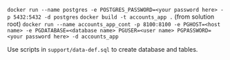 `docker run --name postgres -e POSTGRES_PASSWORD=<your password here> -p 5432:5432 -d postgres`
`docker build -t accounts_app .` (from solution root)
`docker run --name accounts_app_cont -p 8100:8100 -e PGHOST=<host name> -e PGDATABASE=<database name> PGUSER=<user name> PGPASSWORD=<your password here> -d accounts_app`

Use scripts in `support/data-def.sql` to create database and tables.